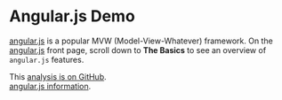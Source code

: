 # Angular.js Demo

[angular.js](https://angularjs.org/) is a popular MVW (Model-View-Whatever) framework. On the [angular.js](https://angularjs.org/) front page, scroll down to __The Basics__ to see an overview of `angular.js` features.

<i class="fa fa-fw fa-lg fa-github"></i> This [analysis is on GitHub](https://github.com/svenkreiss/databench_examples/tree/master/analyses/angular).<br />
<i class="fa fa-fw fa-lg fa-external-link"></i> [angular.js information](https://angularjs.org/).
